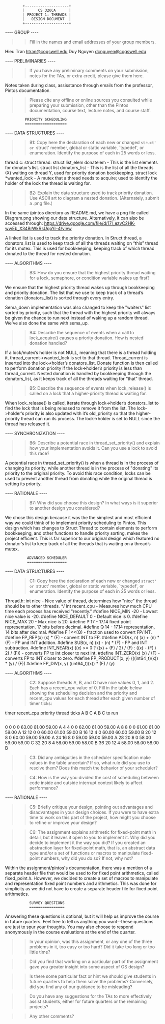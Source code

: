 			+--------------------+
			|      CS 320CA      |
			| PROJECT 1: THREADS |
			|   DESIGN DOCUMENT  |
			+--------------------+
				   
---- GROUP ----

>> Fill in the names and email addresses of your group members.

Hieu Tran <htran@cogswell.edu>
Duy Nguyen <dcnguyen@cogswell.edu>


---- PRELIMINARIES ----

>> If you have any preliminary comments on your submission, notes for the
>> TAs, or extra credit, please give them here.

Notes taken during class, assisstance through emails from the professor, Pintos documentation.

>> Please cite any offline or online sources you consulted while
>> preparing your submission, other than the Pintos documentation, course
>> text, lecture notes, and course staff.


			 PRIORITY SCHEDULING
			 ===================

---- DATA STRUCTURES ----

>> B1: Copy here the declaration of each new or changed `struct' or
>> `struct' member, global or static variable, `typedef', or
>> enumeration.  Identify the purpose of each in 25 words or less.


thread.c:
  struct thread:
struct list_elem donatelem - This is the list elements for donator’s list.
struct list donators_list - This is the list of all the threads (X) waiting on thread Y, used for priority donation bookkeeping.
struct lock *wanted_lock - A mutex that a thread needs to acquire; used to identify the holder of the lock the thread is waiting for.

>> B2: Explain the data structure used to track priority donation.
>> Use ASCII art to diagram a nested donation.  (Alternately, submit a
>> .png file.)

In the same /pintos directory as README.md, we have a png file called Diagram.png showing our data structure. Alternatively, it can also be accessed through: https://drive.google.com/file/d/17l_ezvC2HK-wwEb_X34BrWkRsUgoYr-4/view

A linked list is used to track the priority donation. In Struct thread, a donators_list is used to keep track of all the threads waiting on “this” thread for its mutex. This is used for bookkeeping, keeping track of which thread donated to the thread for nested donation. 

---- ALGORITHMS ----

>> B3: How do you ensure that the highest priority thread waiting for
>> a lock, semaphore, or condition variable wakes up first?


We ensure that the highest priority thread wakes up through bookkeeping and priority donation. The list that we use to keep track of a thread’s donation (donators_list) is sorted through every entry. 

Sema_down implementation was also changed to keep the "waiters" list sorted by priority, such that the thread with the highest priority will always be given the chance to run next instead of waking up a random thread. We've also done the same with sema_up.

>> B4: Describe the sequence of events when a call to lock_acquire()
>> causes a priority donation.  How is nested donation handled?

If a lock/mutex’s holder is not NULL, meaning that there is a thread holding it, thread_current->wanted_lock is set to that thread. Thread_current is inserted into the lock->holder’s donators_list. Donate function is then called to perform donation priority if the lock->holder’s priority is less than thread_current. 
Nested donation is handled by bookkeeping through the donators_list, as it keeps track of all the threads waiting for “that” thread.

>> B5: Describe the sequence of events when lock_release() is called
>> on a lock that a higher-priority thread is waiting for.

When lock_release() is called, iterate through lock->holder’s donators_list to find the lock that is being released to remove it from the list.
The lock->holder’s priority is also updated with it’s old_priority so that the higher-priority thread can run its process.
The lock->holder is set to NULL since the thread has released it.

---- SYNCHRONIZATION ----

>> B6: Describe a potential race in thread_set_priority() and explain
>> how your implementation avoids it.  Can you use a lock to avoid
>> this race?


A potential race in thread_set_priority() is when a thread is in the process of changing its priority, while another thread is in the process of "donating" its priority to the original priority.
To avoid this race condition, locks can be used to prevent another thread from donating while the original thread is setting its priority. 

---- RATIONALE ----

>> B7: Why did you choose this design?  In what ways is it superior to
>> another design you considered?


We chose this design because it was the the simplest and most efficient way we could think of to implement priority scheduling to Pintos. This design which has changes to Struct Thread to contain elements to perform bookkeeping, and other functions to handle priority sorting, makes the project efficient. This is far superior to our original design which featured no donator’s list to keep track of all the threads that is waiting on a thread’s mutex.



			  ADVANCED SCHEDULER
			  ==================

---- DATA STRUCTURES ----

>> C1: Copy here the declaration of each new or changed `struct' or
>> `struct' member, global or static variable, `typedef', or
>> enumeration.  Identify the purpose of each in 25 words or less.

Thread.h:
	int nice - Nice value of thread, determines how "nice" the thread should be to other threads. */
	int recent_cpu - Measures how much CPU time each process has received "recently."
	#define NICE_MIN -20 - Lowest nice value is -20. 
	#define NICE_DEFAULT 0 - Default nice is 0. 
	#define NICE_MAX 20	- Max nice is 20.
	#define P 17 - 17.14 fixed point representation, 17 bits before decimal.
	#define Q 14 - 17.14 representation, 14 bits after decimal.
	#define F 1<<(Q) - fraction used to convert FP/INT.
	#define FP_REP(x) (x) * (F) - convert INT to FP.
	#define ADD(x, n) (x) + (n) * (F) - FP and INT addition.
	#define SUB(x, n) (x) - (n) * (F) - FP and INT subtraction.
	#define INT_NEAR(x) ((x) >= 0 ? ((x) + (F) / 2) / (F) : ((x) - (F) / 2) / (F)) - converts FP to int closer to next int.
	#define INT_ZERO(x) (x) / (F) - converts FP to INT closer to zero.
	#define FP_PRODUCT(x, y) (((int64_t)(x)) * (y) / (F)) 
	#define FP_DIV(x, y) ((int64_t)(x)) * (F) / (y)

---- ALGORITHMS ----

>> C2: Suppose threads A, B, and C have nice values 0, 1, and 2.  Each
>> has a recent_cpu value of 0.  Fill in the table below showing the
>> scheduling decision and the priority and recent_cpu values for each
>> thread after each given number of timer ticks:

timer  recent_cpu    priority   thread
ticks   A   B   C   A   B   C   to run
-----  --  --  --  --  --  --   ------
0      0   0    0   63.00 61.00 59.00   A
4      4   0    0   62.00 61.00 59.00   A
8      8   0    0   61.00 61.00 59.00   A
12     12  0    0   60.00 61.00 59.00   B
16     12  4    0   60.00 60.00 59.00   B
20     12  8    0   60.00 59.00 59.00   A
24     16  8    0   59.00 59.00 59.00   A
28     20  8    0   58.00 59.00 59.00   C
32     20  8    4   58.00 59.00 58.00   B
36     20  12   4   58.00 58.00 58.00   B

>> C3: Did any ambiguities in the scheduler specification make values
>> in the table uncertain?  If so, what rule did you use to resolve
>> them?  Does this match the behavior of your scheduler?


>> C4: How is the way you divided the cost of scheduling between code
>> inside and outside interrupt context likely to affect performance?

---- RATIONALE ----

>> C5: Briefly critique your design, pointing out advantages and
>> disadvantages in your design choices.  If you were to have extra
>> time to work on this part of the project, how might you choose to
>> refine or improve your design?

>> C6: The assignment explains arithmetic for fixed-point math in
>> detail, but it leaves it open to you to implement it.  Why did you
>> decide to implement it the way you did?  If you created an
>> abstraction layer for fixed-point math, that is, an abstract data
>> type and/or a set of functions or macros to manipulate fixed-point
>> numbers, why did you do so?  If not, why not?

Within the assignment/pintos's documentation, there was a mention of a separate 
header file that would be used to for fixed point arithmetics, called fixed_point.h. 
However, we decided to create a set of macros to manipulate and representation
fixed point numbers and arithmetics. This was done for simplicity as we did not
have to create a separate header file for fixed point arithmetics. 

			   SURVEY QUESTIONS
			   ================

Answering these questions is optional, but it will help us improve the
course in future quarters.  Feel free to tell us anything you
want--these questions are just to spur your thoughts.  You may also
choose to respond anonymously in the course evaluations at the end of
the quarter.

>> In your opinion, was this assignment, or any one of the three problems
>> in it, too easy or too hard?  Did it take too long or too little time?

>> Did you find that working on a particular part of the assignment gave
>> you greater insight into some aspect of OS design?

>> Is there some particular fact or hint we should give students in
>> future quarters to help them solve the problems?  Conversely, did you
>> find any of our guidance to be misleading?

>> Do you have any suggestions for the TAs to more effectively assist
>> students, either for future quarters or the remaining projects?

>> Any other comments?
